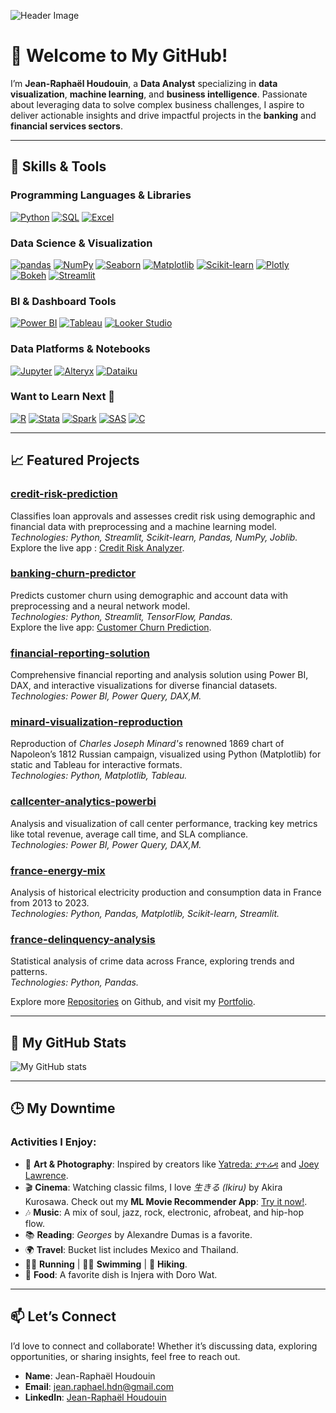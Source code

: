 ![Header Image](https://raw.githubusercontent.com/rhoudouin/rhoudouin/main/header.png)

# 👋 **Welcome to My GitHub!**

I’m **Jean-Raphaël Houdouin**, a **Data Analyst** specializing in **data visualization**, **machine learning**, and **business intelligence**. Passionate about leveraging data to solve complex business challenges, I aspire to deliver actionable insights and drive impactful projects in the **banking** and **financial services sectors**.

---

## 🔧 **Skills & Tools**

### **Programming Languages & Libraries**
[![Python](https://img.shields.io/badge/Python-3776AB?style=for-the-badge&logo=python&logoColor=white)](https://www.python.org/)
[![SQL](https://img.shields.io/badge/SQL-4479A1?style=for-the-badge&logo=postgresql&logoColor=white)](https://www.postgresql.org/)
[![Excel](https://img.shields.io/badge/Excel-217346?style=for-the-badge&logo=microsoft-excel&logoColor=white)](https://www.microsoft.com/en-us/microsoft-365/excel)

### **Data Science & Visualization**
[![pandas](https://img.shields.io/badge/pandas-150458?style=for-the-badge&logo=pandas&logoColor=white)](https://pandas.pydata.org/) 
[![NumPy](https://img.shields.io/badge/NumPy-013243?style=for-the-badge&logo=numpy&logoColor=white)](https://numpy.org/)
[![Seaborn](https://img.shields.io/badge/Seaborn-4C72B0?style=for-the-badge&logo=seaborn&logoColor=white)](https://seaborn.pydata.org/)
[![Matplotlib](https://img.shields.io/badge/Matplotlib-11557C?style=for-the-badge&logo=matplotlib&logoColor=white)](https://matplotlib.org/)
[![Scikit-learn](https://img.shields.io/badge/Scikit--learn-F7931E?style=for-the-badge&logo=scikit-learn&logoColor=white)](https://scikit-learn.org/stable/)
[![Plotly](https://img.shields.io/badge/Plotly-3F4F75?style=for-the-badge&logo=plotly&logoColor=white)](https://plotly.com/)
[![Bokeh](https://img.shields.io/badge/Bokeh-FF7A05?style=for-the-badge&logo=bokeh&logoColor=white)](https://bokeh.org/)
[![Streamlit](https://img.shields.io/badge/Streamlit-FF4B4B?style=for-the-badge&logo=streamlit&logoColor=white)](https://streamlit.io/)

### **BI & Dashboard Tools**
[![Power BI](https://img.shields.io/badge/PowerBI-F2C811?style=for-the-badge&logo=power-bi&logoColor=white)](https://powerbi.microsoft.com/)
[![Tableau](https://img.shields.io/badge/Tableau-E97627?style=for-the-badge&logo=tableau&logoColor=white)](https://www.tableau.com/)
[![Looker Studio](https://img.shields.io/badge/Looker_Studio-4285F4?style=for-the-badge&logo=google-data-studio&logoColor=white)](https://lookerstudio.google.com/)

### **Data Platforms & Notebooks**
[![Jupyter](https://img.shields.io/badge/Jupyter-F37626?style=for-the-badge&logo=jupyter&logoColor=white)](https://jupyter.org/)
[![Alteryx](https://img.shields.io/badge/Alteryx-097AB8?style=for-the-badge&logo=alteryx&logoColor=white)](https://www.alteryx.com/)
[![Dataiku](https://img.shields.io/badge/Dataiku-171C3A?style=for-the-badge&logo=dataiku&logoColor=white)](https://www.dataiku.com/)

### **Want to Learn Next** 🎯
[![R](https://img.shields.io/badge/R-276DC3?style=for-the-badge&logo=r&logoColor=white)](https://www.r-project.org/) [![Stata](https://img.shields.io/badge/Stata-005C82?style=for-the-badge&logo=stata&logoColor=white)](https://www.stata.com/) [![Spark](https://img.shields.io/badge/Spark-E25A1C?style=for-the-badge&logo=apachespark&logoColor=white)](https://spark.apache.org/) [![SAS](https://img.shields.io/badge/SAS-005184?style=for-the-badge&logo=sas&logoColor=white)](https://www.sas.com/) [![C](https://img.shields.io/badge/C-00599C?style=for-the-badge&logo=c&logoColor=white)](https://en.wikipedia.org/wiki/C_(programming_language))

---

## 📈 **Featured Projects**

### **[credit-risk-prediction](https://github.com/RaphaelHoudouin/credit-risk-prediction)**  
Classifies loan approvals and assesses credit risk using demographic and financial data with preprocessing and a machine learning model.  
*Technologies: Python, Streamlit, Scikit-learn, Pandas, NumPy, Joblib.*  
Explore the live app : [Credit Risk Analyzer](https://raphaelhoudouin-credit-risk-prediction.streamlit.app/).

### **[banking-churn-predictor](https://github.com/RaphaelHoudouin/banking-churn-prediction)**
Predicts customer churn using demographic and account data with preprocessing and a neural network model.  
*Technologies: Python, Streamlit, TensorFlow, Pandas.*  
Explore the live app: [Customer Churn Prediction](https://raphaelhoudouin-banking-churn-prediction.streamlit.app/).

### **[financial-reporting-solution](https://github.com/RaphaelHoudouin/financial-reporting-solution)**
Comprehensive financial reporting and analysis solution using Power BI, DAX, and interactive visualizations for diverse financial datasets.
*Technologies: Power BI, Power Query, DAX,M.*

### **[minard-visualization-reproduction](https://github.com/RaphaelHoudouin/minard-visualization-reproduction)**
Reproduction of *Charles Joseph Minard's* renowned 1869 chart of Napoleon’s 1812 Russian campaign, visualized using Python (Matplotlib) for static and Tableau for interactive formats.  
*Technologies: Python, Matplotlib, Tableau.*

### **[callcenter-analytics-powerbi](https://github.com/RaphaelHoudouin/callcenter_analytics_powerbi)**
Analysis and visualization of call center performance, tracking key metrics like total revenue, average call time, and SLA compliance.  
*Technologies: Power BI, Power Query, DAX,M.*

### **[france-energy-mix](https://github.com/RaphaelHoudouin/france-energy-mix)**
Analysis of historical electricity production and consumption data in France from 2013 to 2023.  
*Technologies: Python, Pandas, Matplotlib, Scikit-learn, Streamlit.*

### **[france-delinquency-analysis](https://github.com/RaphaelHoudouin/france-delinquency-analysis)**
Statistical analysis of crime data across France, exploring trends and patterns.  
*Technologies: Python, Pandas.*


Explore more [Repositories](https://github.com/raphaelhoudouin?tab=repositories) on Github, and visit my [Portfolio](https://github.com/raphaelhoudouin/portfolio).

---

## 👤 **My GitHub Stats**

![My GitHub stats](https://github-readme-stats.vercel.app/api?username=raphaelhoudouin&show_icons=true&theme=transparent)

---

## 🕒 **My Downtime**

### Activities I Enjoy:
- 🎨 **Art & Photography**: Inspired by creators like [Yatreda: ያጥሬዳ](https://yatreda.com/) and [Joey Lawrence](https://joeylshop.com/pages/exhibitions).
- 🎬 **Cinema**: Watching classic films, I love *生きる (Ikiru)* by Akira Kurosawa. Check out my **ML Movie Recommender App**: [Try it now!](https://raphaelhoudouin-movies-recommender-system.streamlit.app/).
- 🎶 **Music**: A mix of soul, jazz, rock, electronic, afrobeat, and hip-hop flow.
- 📚 **Reading**: *Georges* by Alexandre Dumas is a favorite.
- 🌍 **Travel**: Bucket list includes Mexico and Thailand.
- 🏃‍♂️ **Running** | 🏊‍♂️ **Swimming** | 🥾 **Hiking**.
- 🍲 **Food**: A favorite dish is Injera with Doro Wat.

---

## 📫 **Let’s Connect**

I’d love to connect and collaborate! Whether it’s discussing data, exploring opportunities, or sharing insights, feel free to reach out.

- **Name**: Jean-Raphaël Houdouin  
- **Email**: [jean.raphael.hdn@gmail.com](mailto:jean.raphael.hdn@gmail.com)  
- **LinkedIn**: [Jean-Raphaël Houdouin](https://linkedin.com/in/jeanraphaelhoudouin)

